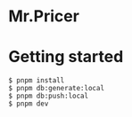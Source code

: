 # Mr.Pricer

# Getting started

```shell
$ pnpm install
$ pnpm db:generate:local
$ pnpm db:push:local
$ pnpm dev
```